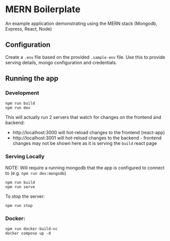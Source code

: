 # MERN Boilerplate
An example application demonstrating using the MERN stack (Mongodb, Express, React, Node)

## Configuration
Create a `.env` file based on the provided `.sample-env` file. Use this to provide serving details, mongo configuration and credentials.

## Running the app
### Development
```
npm run build
npm run dev
```
This will actually run 2 servers that watch for changes on the frontend and backend:
* http://localhost:3000 will hot-reload changes to the frontend (react-app)
* http://localhost:3001 will hot-reload changes to the backend - frontend changes may not be shown here as it is serving the `build` react page


### Serving Locally
NOTE: Will require a running mongodb that the app is configured to connect to (e.g. `npm run dev:mongodb`)
```
npm run build
npm run serve
```
To stop the server:
```
npm run stop
```


### Docker:
```
npm run docker-build-nc
docker compose up -d
```

